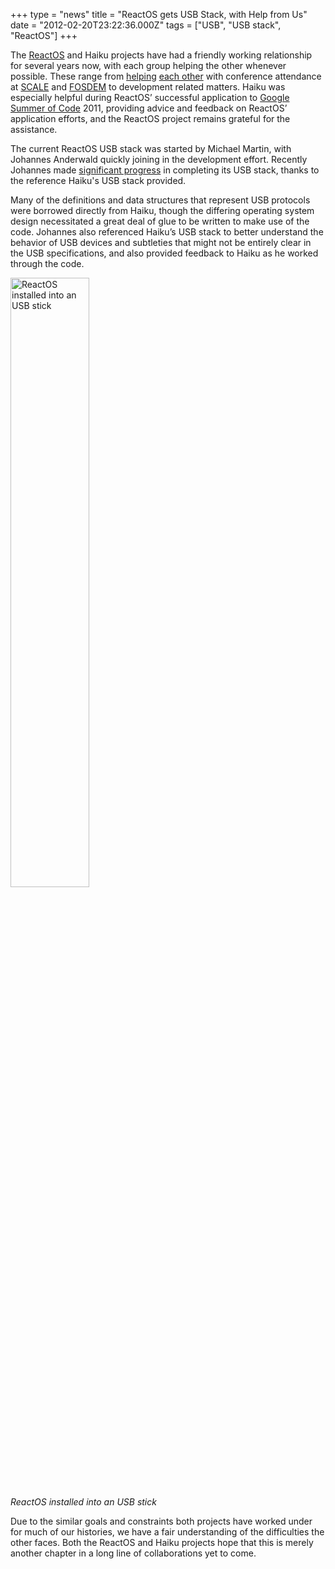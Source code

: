 +++
type = "news"
title = "ReactOS gets USB Stack, with Help from Us"
date = "2012-02-20T23:22:36.000Z"
tags = ["USB", "USB stack", "ReactOS"]
+++

The <a href="http://www.reactos.org/">ReactOS</a> and Haiku projects have had a friendly working relationship for several years now, with each group helping the other whenever possible. These range from <a href="/news/2008-07-14/haiku_to_exhibit_at_linuxworld_2008">helping</a> <a href="/blog/mmu_man/2009-02-09/fosdem_2009_report">each other</a> with conference attendance at <a href="http://www.socallinuxexpo.org/">SCALE</a> and <a href="http://fosdem.org/">FOSDEM</a> to development related matters. Haiku was especially helpful during ReactOS’ successful application to <a href="http://code.google.com/soc/">Google Summer of Code</a> 2011, providing advice and feedback on ReactOS’ application efforts, and the ReactOS project remains grateful for the assistance.

The current ReactOS USB stack was started by Michael Martin, with Johannes Anderwald quickly joining in the development effort. Recently Johannes made <a href="http://www.reactos.org/en/newsletter_90.html#sec1">significant progress</a> in completing its USB stack, thanks to the reference Haiku's USB stack provided.

<!--more-->

Many of the definitions and data structures that represent USB protocols were borrowed directly from Haiku, though the differing operating system design necessitated a great deal of glue to be written to make use of the code. Johannes also referenced Haiku’s USB stack to better understand the behavior of USB devices and subtleties that might not be entirely clear in the USB specifications, and also provided feedback to Haiku as he worked through the code.

<p><a href="/files/images/rosusb.png"><img src="/files/images/rosusb.png" alt="ReactOS installed into an USB stick" width="50%" height="50%"></a><br/><em>ReactOS installed into an USB stick</em></p>

Due to the similar goals and constraints both projects have worked under for much of our histories, we have a fair understanding of the difficulties the other faces. Both the ReactOS and Haiku projects hope that this is merely another chapter in a long line of collaborations yet to come.